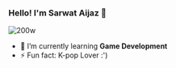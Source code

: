 ### Hello! I'm Sarwat Aijaz 👋

![200w](https://user-images.githubusercontent.com/124436066/216821779-18c6268f-54fa-444e-8c83-011cc54c4865.gif)




- 🌱 I’m currently learning **Game Development**
- ⚡ Fun fact: K-pop Lover :')





